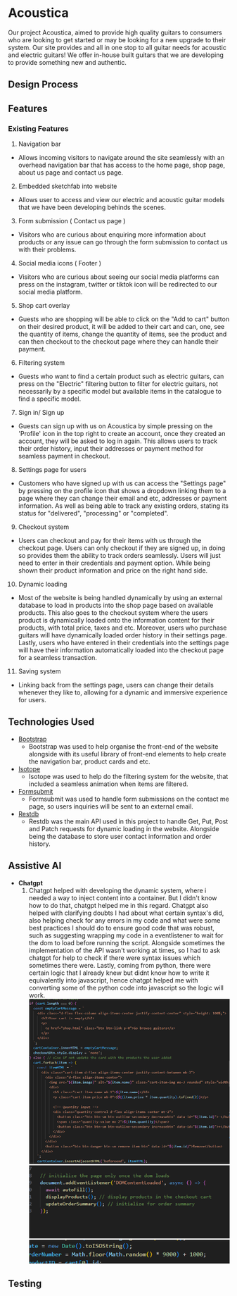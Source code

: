 # Acoustica
Our project Acoustica, aimed to provide high quality guitars to consumers who are looking to get started or may be looking for a new upgrade to their system. Our site provides and all in one stop to all guitar needs for acoustic and electric guitars! We offer in-house built guitars that we are developing to provide something new and authentic.

## Design Process

## Features

### Existing Features
1. Navigation bar
  - Allows incoming visitors to navigate around the site seamlessly with an overhead navigation bar that has access to the home page, shop page, about us page and contact us page.
2. Embedded sketchfab into website
  - Allows user to access and view our electric and acoustic guitar models that we have been developing behinds the scenes.
3. Form submission ( Contact us page ) 
  - Visitors who are curious about enquiring more information about products or any issue can go through the form submission to contact us with their problems.
4. Social media icons ( Footer ) 
  - Visitors who are curious about seeing our social media platforms can press on the instagram, twitter or tiktok icon will be redirected to our social media platform.
5. Shop cart overlay
  - Guests who are shopping will be able to click on the "Add to cart" button on their desired product, it will be added to their cart and can, one, see the quantity of items, change the quantity of items, see the product and can then checkout to the checkout page where they can handle their payment.
6. Filtering system
 - Guests who want to find a certain product such as electric guitars, can press on the "Electric" filtering button to filter for electric guitars, not necessarily by a specific model but available items in the catalogue to find a specific model.
7. Sign in/ Sign up
 - Guests can sign up with us on Acoustica by simple pressing on the 'Profile' icon in the top right to create an account, once they created an account, they will be asked to log in again. This allows users to track their order history, input their addresses or payment method for seamless payment in checkout.
8. Settings page for users
  - Customers who have signed up with us can access the "Settings page" by pressing on the profile icon that shows a dropdown linking them to a page where they can change their email and etc, addresses or payment information. As well as being able to track any existing orders, stating its status for "delivered", "processing" or "completed".
9. Checkout system
  - Users can checkout and pay for their items with us through the checkout page. Users can only checkout if they are signed up, in doing so provides them the ability to track orders seamlessly. Users will just need to enter in their credentials and payment option. While being shown their product information and price on the right hand side.
10. Dynamic loading
 - Most of the website is being handled dynamically by using an external database to load in products into the shop page based on available products. This also goes to the checkout system where the users product is dynamically loaded onto the information content for their products, with total price, taxes and etc. Moreover, users who purchase guitars will have dynamically loaded order history in their settings page. Lastly, users who have entered in their credentials into the settings page will have their information automatically loaded into the checkout page for a seamless transaction.
11. Saving system
 - Linking back from the settings page, users can change their details whenever they like to, allowing for a dynamic and immersive experience for users.

## Technologies Used
+ [Bootstrap](https://getbootstrap.com/docs/5.3/getting-started/introduction/)
  - Bootstrap was used to help organise the front-end of the website alongside with its useful library of front-end elements to help create the navigation bar, product cards and etc.
+ [Isotope](https://isotope.metafizzy.co/)
  - Isotope was used to help do the filtering system for the website, that included a seamless animation when items are filtered.
+ [Formsubmit](https://formsubmit.co/)
  - Formsubmit was used to handle form submissions on the contact me page, so users inquiries will be sent to an external email.
+ [Restdb](https://restdb.io/)
  - Restdb was the main API used in this project to handle Get, Put, Post and Patch requests for dynamic loading in the website. Alongside being the database to store user contact information and order history.

## Assistive AI 
+ **Chatgpt**
  1. Chatgpt helped with developing the dynamic system, where i needed a way to inject content into a container. But I didn't know how to do that, chatgpt helped me in this regard. Chatgpt also helped with clarifying doubts I had about what certain syntax's did, also helping check for any errors in my code and what were some best practices I should do to ensure good code that was robust, such as suggesting wrapping my code in a eventlistener to wait for the dom to load before running the script. Alongside sometimes the implementation of the API wasn't working at times, so I had to ask chatgpt for help to check if there were syntax issues which sometimes there were. Lastly, coming from python, there were certain logic that I already knew but didnt know how to write it equivalently into javascript, hence chatgpt helped me with converting some of the python code into javascript so the logic will work.
![Chatgpthelp](https://github.com/Andrew-Burke36/Integrated_Project1/blob/main/readme_img/Screenshot%202025-02-09%20193546.png)
![Chatgpthelp](https://github.com/Andrew-Burke36/Integrated_Project1/blob/main/readme_img/Screenshot%202025-02-09%20194751.png)
![Chatgpthelp](https://github.com/Andrew-Burke36/Integrated_Project1/blob/main/readme_img/Screenshot%202025-02-09%20195026.png)

## Testing 